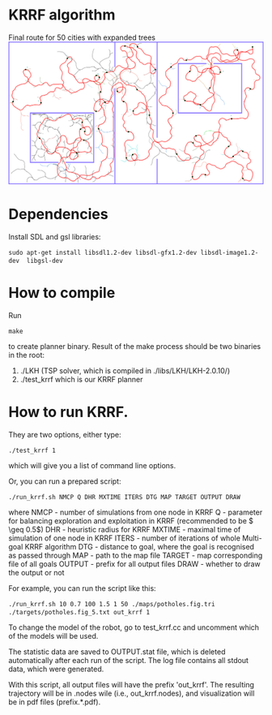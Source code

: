 # KRRF algorithm

Final route for 50 cities with expanded trees
![Example of Multi-goal motion planning with Car-like robot](./docs/car_krrf_bigBT.000008.png)

# Dependencies
Install SDL and gsl libraries:
```
sudo apt-get install libsdl1.2-dev libsdl-gfx1.2-dev libsdl-image1.2-dev  libgsl-dev
```

# How to compile

Run

```
make
```

to create planner binary. Result of the make process should be two binaries in the root:
1. ./LKH (TSP solver, which is compiled in ./libs/LKH/LKH-2.0.10/)
2. ./test_krrf which is our KRRF planner


# How to run KRRF. 

They are two options, either type:

```
./test_krrf 1
```

which will give you a list of command line options.

Or, you can run a prepared script:

```
./run_krrf.sh NMCP Q DHR MXTIME ITERS DTG MAP TARGET OUTPUT DRAW
```

where
NMCP - number of simulations from one node in KRRF
Q - parameter for balancing exploration and exploitation in KRRF (recommended to be $ \geq 0.5$)
DHR - heuristic radius for KRRF
MXTIME - maximal time of simulation of one node in KRRF
ITERS - number of iterations of whole Multi-goal KRRF algorithm
DTG - distance to goal, where the goal is recognised as passed through
MAP - path to the map file
TARGET - map corresponding file of all goals
OUTPUT - prefix for all output files
DRAW - whether to draw the output or not

For example, you can run the script like this:

```
./run_krrf.sh 10 0.7 100 1.5 1 50 ./maps/potholes.fig.tri ./targets/potholes.fig_5.txt out_krrf 1
```

To change the model of the robot, go to test_krrf.cc and uncomment which of the models will be used.

The statistic data are saved to OUTPUT.stat file, which is deleted automatically after each run of the script. The log file contains all stdout data, which were generated.


With this script, all output files will have the prefix 'out_krrf'. The resulting trajectory will be in .nodes wile (i.e., out_krrf.nodes), and visualization
will be in pdf files (prefix.*.pdf).




